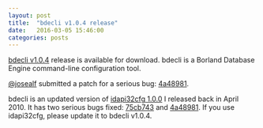 ```yaml
---
layout: post
title:  "bdecli v1.0.4 release"
date:   2016-03-05 15:46:00
categories: posts
---
```


[bdecli v1.0.4](https://github.com/oboroc/bdecli/releases/tag/v1.0.4) release is available for download.
bdecli is a Borland Database Engine command-line configuration tool.

[@josealf](https://github.com/josealf) submitted a patch for a serious bug:
[4a48981](https://github.com/oboroc/bdecli/commit/4a489819aa564671dc71b9f5bbd3225f62852ecb).

bdecli is an updated version of [idapi32cfg 1.0.0](http://idapi32cfg.codeplex.com/) I released back in April 2010.
It has two serious bugs fixed: [75cb743](https://github.com/oboroc/bdecli/commit/75cb74338b90cc907a9d7b81a87f8b5bc95c55c6) and
[4a48981](https://github.com/oboroc/bdecli/commit/4a489819aa564671dc71b9f5bbd3225f62852ecb).
If you use idapi32cfg, please update it to bdecli v1.0.4.
